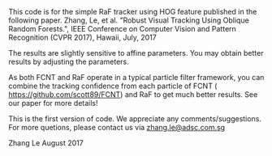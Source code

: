 This code is for the simple RaF tracker using HOG feature published in the following paper.
 Zhang, Le, et al. "Robust Visual Tracking Using Oblique Random Forests.", IEEE Conference on Computer Vision and Pattern Recognition (CVPR 2017), Hawaii, July, 2017


The results are slightly sensitive to affine parameters. You may obtain better results by adjusting the parameters.  

As both FCNT and RaF operate in a typical particle filter framework, you can combine the tracking confidence from each particle of FCNT  ( https://github.com/scott89/FCNT) and RaF to get much better results. See our paper for more details!

This is the first version of code. We appreciate any comments/suggestions. For more quetions, please contact us via zhang.le@adsc.com.sg
	
Zhang Le
August 2017
